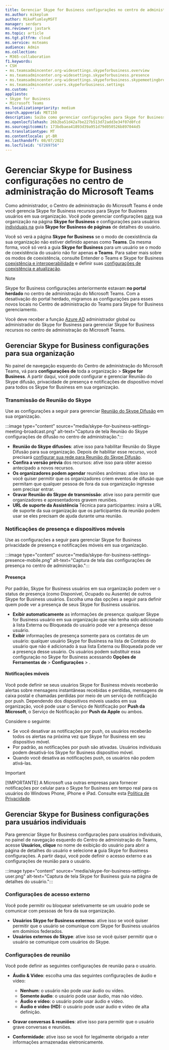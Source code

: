 ```yaml
---
title: Gerenciar Skype for Business configurações no centro de administração do Microsoft Teams
ms.author: mikeplum
author: MikePlumleyMSFT
manager: serdars
ms.reviewer: jastark
ms.topic: article
ms.tgt.pltfrm: cloud
ms.service: msteams
audience: Admin
ms.collection:
- M365-collaboration
f1.keywords:
- CSH
- ms.teamsadmincenter.org-widesettings.skypeforbusiness.overview
- ms.teamsadmincenter.org-widesettings.skypeforbusiness.presence
- ms.teamsadmincenter.org-widesettings.skypeforbusiness.skypemeetingbroadcast
- ms.teamsadmincenter.users.skypeforbusiness.settings
ms.custom: ''
appliesto:
- Skype for Business
- Microsoft Teams
ms.localizationpriority: medium
search.appverid: MET150
description: Saiba como gerenciar configurações para Skype for Business recursos no Centro de administração do Microsoft Teams.
ms.openlocfilehash: 26b2ba51d42a7be227b513d72add3e34f07d0fcd
ms.sourcegitcommit: 173bdbaea41893d39a951d79d050526b897044d5
ms.translationtype: MT
ms.contentlocale: pt-BR
ms.lasthandoff: 08/07/2022
ms.locfileid: "67269756"
---
```

# <a name="manage-skype-for-business-settings-in-the-microsoft-teams-admin-center"></a>Gerenciar Skype for Business configurações no centro de administração do Microsoft Teams

<!-- Bookmark used by Context Sensitive Help (CSH). Do not delete. -->
<a name="sfb-settings"> </a>
<!-- Do not remove the bookmark link above. -->

Como administrador, o Centro de administração do Microsoft Teams é onde você gerencia Skype for Business recursos para Skype for Business usuários em sua organização. Você pode gerenciar configurações [para](#manage-skype-for-business-settings-for-your-organization) sua organização na página **Skype for Business** e configurações para usuários [individuais na](#manage-skype-for-business-settings-for-individual-users) guia **Skype for Business de páginas** de detalhes do usuário.

Você só verá a página **Skype for Business** se o modo de coexistência da sua organização não estiver definido apenas como **Teams**. Da mesma forma, você só verá a guia **Skype for Business** para um usuário se o modo de coexistência do usuário não for apenas **o Teams**. Para saber mais sobre os modos de coexistência, consulte Entender o Teams e Skype for Business [coexistência e interoperabilidade](teams-and-skypeforbusiness-coexistence-and-interoperability.md) e definir suas [configurações de coexistência e atualização](setting-your-coexistence-and-upgrade-settings.md).

> [!NOTE]
> Skype for Business configurações anteriormente estavam **no portal herdado** no centro de administração do Microsoft Teams. Com a desativação do portal herdado, migramos as configurações para esses novos locais no Centro de administração do Teams para Skype for Business gerenciamento.

Você deve receber a função [Azure AD](/azure/active-directory/roles/permissions-reference) administrador global ou administrador do Skype for Business para gerenciar Skype for Business recursos no centro de administração do Microsoft Teams.

## <a name="manage-skype-for-business-settings-for-your-organization"></a>Gerenciar Skype for Business configurações para sua organização

No painel de navegação esquerdo do Centro de administração do Microsoft Teams, vá para **configurações de** toda a organização  > **Skype for Business**. A partir daqui, você pode configurar e gerenciar Reunião do Skype difusão, privacidade de presença e notificações de dispositivo móvel para todos os Skype for Business em sua organização.

### <a name="skype-meeting-broadcast"></a>Transmissão de Reunião do Skype

<!-- Bookmark used by Context Sensitive Help (CSH). Do not delete. -->
<a name="sfb-org-wide-broadcast"> </a>
<!-- Do not remove the bookmark link above. -->

Use as configurações a seguir para gerenciar [Reunião do Skype Difusão](https://support.microsoft.com/office/what-is-a-skype-meeting-broadcast-c472c76b-21f1-4e4b-ab58-329a6c33757d) em sua organização.

:::image type="content" source="media/skype-for-business-settings-meeting-broadcast.png" alt-text="Captura de tela Reunião do Skype configurações de difusão no centro de administração.":::

- **Reunião do Skype difusões**: ative isso para habilitar Reunião do Skype Difusão para sua organização. Depois de habilitar esse recurso, você precisará [configurar sua rede para Reunião do Skype Difusão](/skypeforbusiness/set-up-your-network-for-skype-meeting-broadcast/set-up-your-network-for-skype-meeting-broadcast).
- **Confira a versão prévia** dos recursos: ative isso para obter acesso antecipado a novos recursos.
- **Os organizadores podem agendar** reuniões anônimas: ative isso se você quiser permitir que os organizadores criem eventos de difusão que permitam que qualquer pessoa de fora da sua organização ingresse sem precisar entrar. 
- **Gravar Reunião do Skype de transmissão**: ative isso para permitir que organizadores e apresentadores gravem reuniões.  
- **URL de suporte da Assistência** Técnica para participantes: insira a URL de suporte da sua organização que os participantes da reunião podem usar se eles precisam de ajuda durante uma reunião.

### <a name="presence-and-mobile-notifications"></a>Notificações de presença e dispositivos móveis

<!-- Bookmark used by Context Sensitive Help (CSH). Do not delete. -->
<a name="sfb-org-wide-presence-mobile"> </a>
<!-- Do not remove the bookmark link above. -->


Use as configurações a seguir para gerenciar Skype for Business privacidade de presença e notificações móveis em sua organização.

:::image type="content" source="media/skype-for-business-settings-presence-mobile.png" alt-text="Captura de tela das configurações de presença no centro de administração.":::

#### <a name="presence"></a>Presença

Por padrão, Skype for Business usuários em sua organização podem ver o status de presença (como Disponível, Ocupado ou Ausente) de outros Skype for Business usuários. Escolha uma das opções a seguir para definir quem pode ver a presença de seus Skype for Business usuários.

- **Exibir automaticamente** as informações de presença: qualquer Skype for Business usuário em sua organização que não tenha sido adicionado à lista Externa ou Bloqueada  do usuário  pode ver a presença desse usuário.
- **Exibir** informações de presença somente para os contatos de um usuário: qualquer usuário Skype for Business na lista de Contatos do usuário que não é adicionado à sua lista Externa ou Bloqueada pode ver  a presença  desse usuário. Os usuários podem substituir essa configuração no Skype for Business acessando **Opções de Ferramentas de** > **Configurações** > .

#### <a name="mobile-notifications"></a>Notificações móveis

Você pode definir se seus usuários Skype for Business móveis receberão alertas sobre mensagens instantâneas recebidas e perdidas, mensagens de caixa postal e chamadas perdidas por meio de um serviço de notificação por push. Dependendo dos dispositivos móveis usados em sua organização, você pode usar o Serviço de Notificação por **Push da Microsoft**, o Serviço de Notificação por **Push da Apple** ou ambos.

Considere o seguinte:

- Se você desativar as notificações por push, os usuários receberão todos os alertas na próxima vez que Skype for Business em seu dispositivo móvel.
- Por padrão, as notificações por push são ativadas. Usuários individuais podem desativá-los Skype for Business dispositivo móvel.
- Quando você desativa as notificações push, os usuários não podem ativá-las. 

> [!IMPORTANT]
> [!IMPORTANTE] A Microsoft usa outras empresas para fornecer notificações por celular para o Skype for Business em tempo real para os usuários do Windows Phone, iPhone e iPad. Consulte esta [Política de Privacidade](https://go.microsoft.com/fwlink/p/?linkid=247732).

## <a name="manage-skype-for-business-settings-for-individual-users"></a>Gerenciar Skype for Business configurações para usuários individuais

<!-- Bookmark used by Context Sensitive Help (CSH). Do not delete. -->
<a name="sfb-user-settings"> </a>
<!-- Do not remove the bookmark link above. -->

Para gerenciar Skype for Business configurações para usuários individuais, no painel de navegação esquerdo do Centro de administração do Teams, acesse **Usuários, clique** no nome de exibição do usuário para abrir a página de detalhes do usuário e selecione **a** guia Skype for Business configurações. A partir daqui, você pode definir o acesso externo e as configurações de reunião para o usuário.

:::image type="content" source="media/skype-for-business-settings-user.png" alt-text="Captura de tela Skype for Business guia na página de detalhes do usuário.":::

### <a name="external-access-settings"></a>Configurações de acesso externo

Você pode permitir ou bloquear seletivamente se um usuário pode se comunicar com pessoas de fora da sua organização.

- **Usuários Skype for Business externos**: ative isso se você quiser permitir que o usuário se comunique com Skype for Business usuários em domínios federados.
- **Usuários externos do Skype**: ative isso se você quiser permitir que o usuário se comunique com usuários do Skype. 

### <a name="meeting-settings"></a>Configurações de reunião

Você pode definir as seguintes configurações de reunião para o usuário.

- **Áudio & Vídeo**: escolha uma das seguintes configurações de áudio e vídeo:

    - **Nenhum**: o usuário não pode usar áudio ou vídeo.
    - **Somente áudio**: o usuário pode usar áudio, mas não vídeo.
    - **Áudio e vídeo**: o usuário pode usar áudio e vídeo.
    - **Áudio e vídeo (HD):** o usuário pode usar áudio e vídeo de alta definição.
    
- **Gravar conversas & reuniões**: ative isso para permitir que o usuário grave conversas e reuniões.
- **Conformidade**: ative isso se você for legalmente obrigado a reter informações armazenadas eletronicamente.